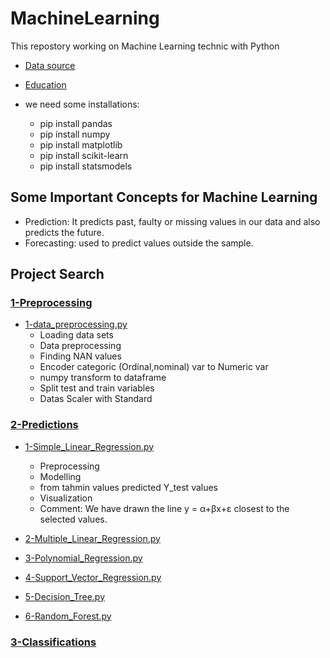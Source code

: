  # MachineLearning
 This repostory working on Machine Learning technic with Python


- [Data source](https://bilkav.com/makine-ogrenmesi-egitimi)
- [Education](https://www.btkakademi.gov.tr/portal/course/python-ile-makine-ogrenmesi-11800)

- we need some installations:
    - pip install pandas
    - pip install numpy
    - pip install matplotlib
    - pip install scikit-learn
    - pip install statsmodels

## Some Important Concepts for Machine Learning

- Prediction: It predicts past, faulty or missing values in our data and also predicts the future.
- Forecasting: used to predict values outside the sample.

## Project Search

### [1-Preprocessing](https://github.com/GALACICEK/MachineLearning/blob/main/1-Preprocessing/)
- [1-data_preprocessing.py](https://github.com/GALACICEK/MachineLearning/blob/main/1-Preprocessing/1-data_preprocessing.py)
    - Loading data sets
    - Data preprocessing
    - Finding NAN values
    - Encoder categoric (Ordinal,nominal) var to Numeric var
    - numpy transform to dataframe
    - Split test and train variables
    - Datas Scaler with Standard

### [2-Predictions](https://github.com/GALACICEK/MachineLearning/blob/main/2-Predictions)
- [1-Simple_Linear_Regression.py](https://github.com/GALACICEK/MachineLearning/blob/main/2-Predictions/1-Simple_Linear_Regression.py)
    - Preprocessing
    - Modelling
    - from tahmin values predicted Y_test values
    - Visualization
    - Comment: We have drawn the line y = α+βx+ε closest to the selected values.

- [2-Multiple_Linear_Regression.py](https://github.com/GALACICEK/MachineLearning/blob/main/2-Predictions/2-Multiple_Linear_Regression.py)
- [3-Polynomial_Regression.py](https://github.com/GALACICEK/MachineLearning/blob/main/2-Predictions/3-Polynomial_Regression.py)
- [4-Support_Vector_Regression.py](https://github.com/GALACICEK/MachineLearning/blob/main/2-Predictions/4-Support_Vector_Regression.py)
- [5-Decision_Tree.py](https://github.com/GALACICEK/MachineLearning/blob/main/2-Predictions/5-Decision_Tree.py)
- [6-Random_Forest.py](https://github.com/GALACICEK/MachineLearning/blob/main/2-Predictions/6-Random_Forest.py)

### [3-Classifications](https://github.com/GALACICEK/MachineLearning/blob/main/3-Classifications/)



